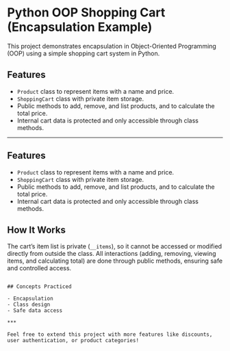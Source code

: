 
# Python OOP Shopping Cart (Encapsulation Example)

This project demonstrates encapsulation in Object-Oriented Programming (OOP) using a simple shopping cart system in Python.

## Features

- `Product` class to represent items with a name and price.
- `ShoppingCart` class with private item storage.
- Public methods to add, remove, and list products, and to calculate the total price.
- Internal cart data is protected and only accessible through class methods.


---

## Features

- `Product` class to represent items with a name and price.
- `ShoppingCart` class with private item storage.
- Public methods to add, remove, and list products, and to calculate the total price.
- Internal cart data is protected and only accessible through class methods.

## How It Works

The cart’s item list is private (`__items`), so it cannot be accessed or modified directly from outside the class. All interactions (adding, removing, viewing items, and calculating total) are done through public methods, ensuring safe and controlled access.


```

## Concepts Practiced

- Encapsulation
- Class design
- Safe data access

***

Feel free to extend this project with more features like discounts, user authentication, or product categories!

